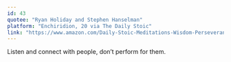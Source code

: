 ```yaml
---
id: 43
quotee: "Ryan Holiday and Stephen Hanselman"
platform: "Enchiridion, 20 via The Daily Stoic"
link: "https://www.amazon.com/Daily-Stoic-Meditations-Wisdom-Perseverance-ebook/dp/B01HNJIJB2/ref=sr_1_1?ie=UTF8&qid=1493176790&sr=8-1&keywords=the+daily+stoic"
---
```


Listen and connect with people, don’t perform for them.
